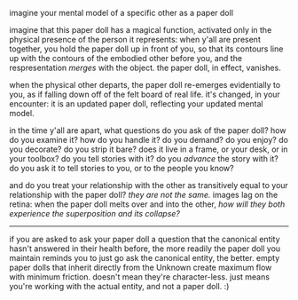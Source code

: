 imagine your mental model of a specific other as a paper doll

imagine that this paper doll has a magical function, activated only in the physical presence of the person it represents: when y'all are present together, you hold the paper doll up in front of you, so that its contours line up with the contours of the embodied other before you, and the respresentation *merges* with the object. the paper doll, in effect, vanishes.

when the physical other departs, the paper doll re-emerges evidentially to you, as if falling down off of the felt board of real life. it's changed, in your encounter: it is an updated paper doll, reflecting your updated mental model.

in the time y'all are apart, what questions do you ask of the paper doll? how do you examine it? how do you handle it? do you demand? do you enjoy? do you decorate? do you strip it bare? does it live in a frame, or your desk, or in your toolbox? do you tell stories with it? do you *advance* the story with it? do you ask it to tell stories to you, or to the people you know?

and do you treat your relationship with the other as transitively equal to your relationship with the paper doll? *they are not the same.* images lag on the retina: when the paper doll melts over and into the other, *how will they both experience the superposition and its collapse?*

---

if you are asked to ask your paper doll a question that the canonical entity hasn't answered in their health before, the more readily the paper doll you maintain reminds you to just go ask the canonical entity, the better. empty paper dolls that inherit directly from the Unknown create maximum flow with minimum friction. doesn't mean they're character-less. just means you're working with the actual entity, and not a paper doll. :)
